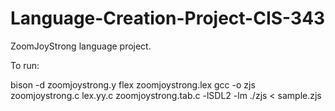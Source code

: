 # Language-Creation-Project-CIS-343
ZoomJoyStrong language project.

To run:

bison -d zoomjoystrong.y
flex zoomjoystrong.lex
gcc -o zjs zoomjoystrong.c lex.yy.c zoomjoystrong.tab.c -lSDL2 -lm
./zjs < sample.zjs 
